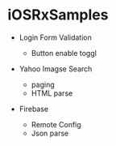 # iOSRxSamples

- Login Form Validation
    - Button enable toggl

- Yahoo Imagse Search
    - paging  
    - HTML parse
    
- Firebase
    - Remote Config
    - Json parse
